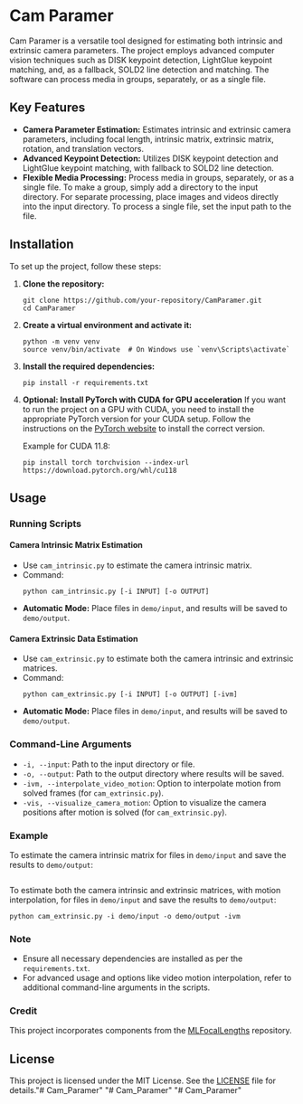 # Cam Paramer

Cam Paramer is a versatile tool designed for estimating both intrinsic and extrinsic camera parameters. The project employs advanced computer vision techniques such as DISK keypoint detection, LightGlue keypoint matching, and, as a fallback, SOLD2 line detection and matching. The software can process media in groups, separately, or as a single file.

## Key Features
- **Camera Parameter Estimation:** Estimates intrinsic and extrinsic camera parameters, including focal length, intrinsic matrix, extrinsic matrix, rotation, and translation vectors.
- **Advanced Keypoint Detection:** Utilizes DISK keypoint detection and LightGlue keypoint matching, with fallback to SOLD2 line detection.
- **Flexible Media Processing:** Process media in groups, separately, or as a single file. To make a group, simply add a directory to the input directory. For separate processing, place images and videos directly into the input directory. To process a single file, set the input path to the file.

## Installation
To set up the project, follow these steps:

1. **Clone the repository:**
    ```
    git clone https://github.com/your-repository/CamParamer.git
    cd CamParamer
    ```

2. **Create a virtual environment and activate it:**
    ```
    python -m venv venv
    source venv/bin/activate  # On Windows use `venv\Scripts\activate`
    ```

3. **Install the required dependencies:**
    ```
    pip install -r requirements.txt
    ```

4. **Optional: Install PyTorch with CUDA for GPU acceleration**
    If you want to run the project on a GPU with CUDA, you need to install the appropriate PyTorch version for your CUDA setup. Follow the instructions on the [PyTorch website](https://pytorch.org/get-started/locally/) to install the correct version.

    Example for CUDA 11.8:
    ```
    pip install torch torchvision --index-url https://download.pytorch.org/whl/cu118
    ```

## Usage
### Running Scripts
#### Camera Intrinsic Matrix Estimation
- Use `cam_intrinsic.py` to estimate the camera intrinsic matrix.
- Command:
    ```
    python cam_intrinsic.py [-i INPUT] [-o OUTPUT]
    ```
- **Automatic Mode:** Place files in `demo/input`, and results will be saved to `demo/output`.

#### Camera Extrinsic Data Estimation
- Use `cam_extrinsic.py` to estimate both the camera intrinsic and extrinsic matrices.
- Command:
    ```
    python cam_extrinsic.py [-i INPUT] [-o OUTPUT] [-ivm]
    ```
- **Automatic Mode:** Place files in `demo/input`, and results will be saved to `demo/output`.

### Command-Line Arguments
- `-i, --input`: Path to the input directory or file.
- `-o, --output`: Path to the output directory where results will be saved.
- `-ivm, --interpolate_video_motion`: Option to interpolate motion from solved frames (for `cam_extrinsic.py`).
- `-vis, --visualize_camera_motion`: Option to visualize the camera positions after motion is solved (for `cam_extrinsic.py`).

### Example
To estimate the camera intrinsic matrix for files in `demo/input` and save the results to `demo/output`:
```python cam_intrinsic.py -i demo/input -o demo/output
```

To estimate both the camera intrinsic and extrinsic matrices, with motion interpolation, for files in `demo/input` and save the results to `demo/output`:
```
python cam_extrinsic.py -i demo/input -o demo/output -ivm
```

### Note
- Ensure all necessary dependencies are installed as per the `requirements.txt`.
- For advanced usage and options like video motion interpolation, refer to additional command-line arguments in the scripts.

### Credit
This project incorporates components from the [MLFocalLengths](https://github.com/nandometzger/MLFocalLengths) repository.

## License
This project is licensed under the MIT License. See the [LICENSE](LICENSE) file for details."# Cam_Paramer" 
"# Cam_Paramer" 
"# Cam_Paramer" 
